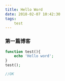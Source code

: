```yaml
---
title: Hello Word
date: 2018-02-07 10:42:30
tags:
    test
---
```

### 第一篇博客

```PHP
function test(){
    echo 'Hello word';
}
test();

//OK
```